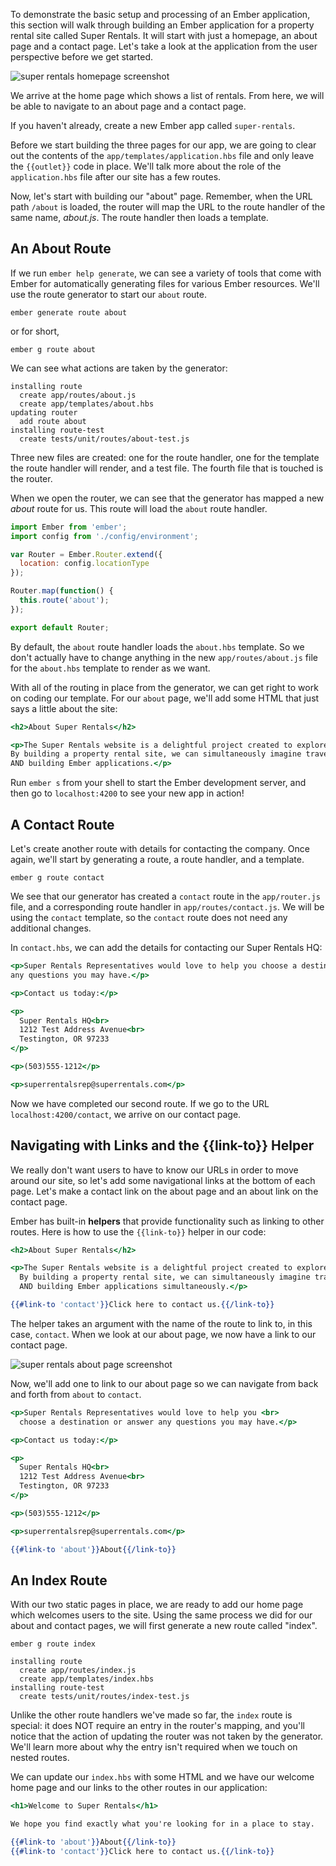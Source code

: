 To demonstrate the basic setup and processing of an Ember application, this section will walk through building an Ember application for a property rental site called Super Rentals.  It will start with just a homepage, an about page and a contact page.  Let's take a look at the application from the user perspective before we get started.

![super rentals homepage screenshot](../../images/routes-and-templates/ember-super-rentals-index.png)

We arrive at the home page which shows a list of rentals.  From here, we will be able to navigate to an about page and a contact page.  

If you haven't already, create a new Ember app called `super-rentals`.

Before we start building the three pages for our app, we are going to clear out the contents of the `app/templates/application.hbs` file and only leave the `{{outlet}}` code in place.  We'll talk more about the role of the `application.hbs` file after our site has a few routes.

Now, let's start with building our "about" page. Remember, when the URL path `/about` is loaded, the router will map the URL to the route handler of the same name, _about.js_.  The route handler then loads a template.  

## An About Route

If we run `ember help generate`, we can see a variety of tools that come with Ember for automatically generating files for various Ember resources.  We'll use the route generator to start our `about` route.

```shell
ember generate route about
```

or for short,

```shell
ember g route about
```

We can see what actions are taken by the generator:

```shell
installing route
  create app/routes/about.js
  create app/templates/about.hbs
updating router
  add route about
installing route-test
  create tests/unit/routes/about-test.js
```

Three new files are created: one for the route handler, one for the template the route handler will render, and a test file.  The fourth file that is touched is the router.  

When we open the router, we can see that the generator has mapped a new _about_ route for us. This route will load the `about` route handler.

```app/router.js
import Ember from 'ember';
import config from './config/environment';

var Router = Ember.Router.extend({
  location: config.locationType
});

Router.map(function() {
  this.route('about');
});

export default Router;
```

By default, the `about` route handler loads the `about.hbs` template. So we don't actually have to change anything in the new `app/routes/about.js` file for the `about.hbs` template to render as we want.

With all of the routing in place from the generator, we can get right to work on coding our template.  For our `about` page, we'll add some HTML that just says a little about the site:

```app/templates/about.hbs
<h2>About Super Rentals</h2>

<p>The Super Rentals website is a delightful project created to explore Ember.
By building a property rental site, we can simultaneously imagine traveling
AND building Ember applications.</p>
```

Run `ember s` from your shell to start the Ember development server, and then go to `localhost:4200` to see your new app in action!

## A Contact Route

Let's create another route with details for contacting the company.  Once again, we'll start by generating a route, a route handler, and a template.

```shell
ember g route contact
```

We see that our generator has created a `contact` route in the `app/router.js` file, and a corresponding route handler in `app/routes/contact.js`.  We will be using the `contact` template, so the `contact` route does not need any additional changes.

In `contact.hbs`, we can add the details for contacting our Super Rentals HQ:

```app/templates/contact.hbs
<p>Super Rentals Representatives would love to help you choose a destination or answer
any questions you may have.</p>

<p>Contact us today:</p>

<p>
  Super Rentals HQ<br>
  1212 Test Address Avenue<br>
  Testington, OR 97233
</p>

<p>(503)555-1212</p>

<p>superrentalsrep@superrentals.com</p>
```

Now we have completed our second route.  If we go to the URL `localhost:4200/contact`, we arrive on our contact page.

## Navigating with Links and the {{link-to}} Helper

We really don't want users to have to know our URLs in order to move around our site, so let's add some navigational links at the bottom of each page.  Let's make a contact link on the about page and an about link on the contact page.

Ember has built-in **helpers** that provide functionality such as linking to other routes.  Here is how to use the `{{link-to}}` helper in our code:

```app/templates/about.hbs
<h2>About Super Rentals</h2>

<p>The Super Rentals website is a delightful project created to explore Ember.<br>
  By building a property rental site, we can simultaneously imagine traveling<br>
  AND building Ember applications simultaneously.</p>

{{#link-to 'contact'}}Click here to contact us.{{/link-to}}
```

The helper takes an argument with the name of the route to link to, in this case, `contact`.  When we look at our about page, we now have a link to our contact page.

![super rentals about page screenshot](../../images/routes-and-templates/ember-super-rentals-about.png)

Now, we'll add one to link to our about page so we can navigate from back and forth from `about` to `contact`.

```app/templates/contact.hbs
<p>Super Rentals Representatives would love to help you <br>
  choose a destination or answer any questions you may have.</p>

<p>Contact us today:</p>

<p>
  Super Rentals HQ<br>
  1212 Test Address Avenue<br>
  Testington, OR 97233
</p>

<p>(503)555-1212</p>

<p>superrentalsrep@superrentals.com</p>

{{#link-to 'about'}}About{{/link-to}}
```

## An Index Route

With our two static pages in place, we are ready to add our home page which welcomes users to the site.  Using the same process we did for our about and contact pages, we will first generate a new route called "index".

```shell
ember g route index

installing route
  create app/routes/index.js
  create app/templates/index.hbs
installing route-test
  create tests/unit/routes/index-test.js
```

Unlike the other route handlers we've made so far, the `index` route is special: it does NOT require an entry in the router's mapping, and you'll notice that the action of updating the router was not taken by the generator. We'll learn more about why the entry isn't required when we touch on nested routes.

We can update our `index.hbs` with some HTML and we have our welcome home page and our links to the other routes in our application:

```hbs
<h1>Welcome to Super Rentals</h1>

We hope you find exactly what you're looking for in a place to stay.

{{#link-to 'about'}}About{{/link-to}}
{{#link-to 'contact'}}Click here to contact us.{{/link-to}}
```
